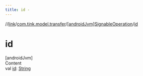 ```yaml
---
title: id -
---
```

//[link](../../index.md)/[com.tink.model.transfer](../index.md)/[[androidJvm]SignableOperation](index.md)/[id](id.md)



# id  
[androidJvm]  
Content  
val [id](id.md): [String](https://kotlinlang.org/api/latest/jvm/stdlib/kotlin/-string/index.html)  



